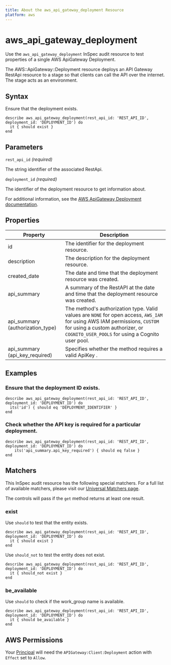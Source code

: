 ```yaml
---
title: About the aws_api_gateway_deployment Resource
platform: aws
---
```


# aws\_api\_gateway\_deployment

Use the `aws_api_gateway_deployment` InSpec audit resource to test properties of a single AWS ApiGateway Deployment.

The AWS::ApiGateway::Deployment resource deploys an API Gateway RestApi resource to a stage so that clients can call the API over the internet. The stage acts as an environment.

## Syntax

Ensure that the deployment exists.

    describe aws_api_gateway_deployment(rest_api_id: 'REST_API_ID', deployment_id: 'DEPLOYMENT_ID') do
      it { should exist }
    end

## Parameters

`rest_api_id` _(required)_

The string identifier of the associated RestApi.

`deployment_id` _(required)_

The identifier of the deployment resource to get information about.

For additional information, see the [AWS ApiGateway Deployment documentation](https://docs.aws.amazon.com/AWSCloudFormation/latest/UserGuide/aws-resource-apigateway-deployment.html).

## Properties

| Property | Description|
| --- | --- |
| id | The identifier for the deployment resource. |
| description | The description for the deployment resource. |
| created_date | The date and time that the deployment resource was created. |
| api_summary | A summary of the RestAPI at the date and time that the deployment resource was created. |
| api_summary (authorization_type) | The method's authorization type. Valid values are `NONE` for open access, `AWS_IAM` for using AWS IAM permissions, `CUSTOM` for using a custom authorizer, or `COGNITO_USER_POOLS` for using a Cognito user pool. |
| api_summary (api_key_required) | Specifies whether the method requires a valid ApiKey . |

## Examples

### Ensure that the deployment ID exists.

    describe aws_api_gateway_deployment(rest_api_id: 'REST_API_ID', deployment_id: 'DEPLOYMENT_ID') do
      its('id') { should eq 'DEPLOYMENT_IDENTIFIER' }
    end

### Check whether the API key is required for a particular deployment.

    describe aws_api_gateway_deployment(rest_api_id: 'REST_API_ID', deployment_id: 'DEPLOYMENT_ID') do
        its('api_summary.api_key_required') { should eq false }
    end

## Matchers

This InSpec audit resource has the following special matchers. For a full list of available matchers, please visit our [Universal Matchers page](https://www.inspec.io/docs/reference/matchers/).

The controls will pass if the `get` method returns at least one result.

### exist

Use `should` to test that the entity exists.

    describe aws_api_gateway_deployment(rest_api_id: 'REST_API_ID', deployment_id: 'DEPLOYMENT_ID') do
      it { should exist }
    end

Use `should_not` to test the entity does not exist.

    describe aws_api_gateway_deployment(rest_api_id: 'REST_API_ID', deployment_id: 'DEPLOYMENT_ID') do
      it { should_not exist }
    end

### be_available

Use `should` to check if the work_group name is available.

    describe aws_api_gateway_deployment(rest_api_id: 'REST_API_ID', deployment_id: 'DEPLOYMENT_ID') do
      it { should be_available }
    end

## AWS Permissions

Your [Principal](https://docs.aws.amazon.com/IAM/latest/UserGuide/intro-structure.html#intro-structure-principal) will need the `APIGateway:Client:Deployment` action with `Effect` set to `Allow`.
